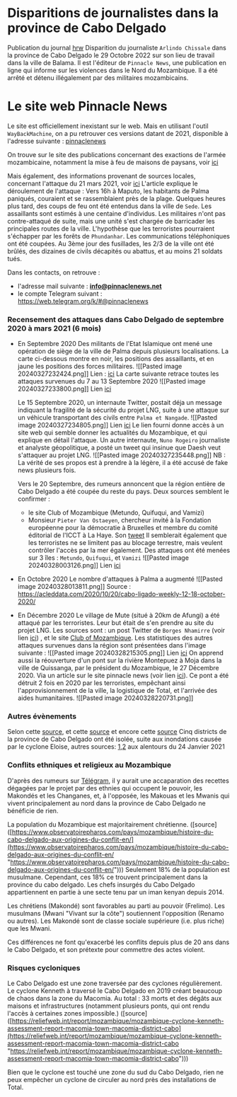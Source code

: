 
# Disparitions de journalistes dans la province de Cabo Delgado 

Publication du journal [hrw](https://www.hrw.org/news/2022/11/02/mozambican-journalist-feared-forcibly-disappeared-cabo-delgado)
Disparition du journaliste `Arlindo Chissale` dans la province de Cabo Delgado le 29 Octobre 2022 sur son lieu de travail dans la ville de Balama. Il est l'éditeur de `Pinnacle News`, une publication en ligne qui informe sur les violences dans le Nord du Mozambique.
Il a été arrêté et détenu illégalement par des militaires mozambicains. 

# Le site web Pinnacle News

Le site est officiellement inexistant sur le web. Mais en utilisant l'outil `WayBackMachine`, on a pu retrouver ces versions datant de 2021, disponible à l'adresse suivante : [pinnaclenews](https://web.archive.org/web/20211207054656/https://pinnaclenews.net/)

On trouve sur le site des publications concernant des exactions de l'armée mozambicaine, notamment la mise à feu de maisons de paysans, voir [ici](https://web.archive.org/web/20211207062450/http://pinnaclenews.net/palma-militares-pegues-a-incendiar-casas-de-populares/)

Mais également, des informations provenant de sources locales, concernant l'attaque du 21 mars 2021, voir [ici](https://web.archive.org/web/20211207064941/http://pinnaclenews.net/cabo-delgado-palma-ataques-abrandaram-e-emboscadas-continuam/)
L'article explique le déroulement de l'attaque :
Vers 16h à Maputo, les habitants de Palma paniqués, couraient et se rassemblaient près de la plage. Quelques heures plus tard, des coups de feu ont été entendus dans la ville de `Sede`. Les assaillants sont estimés à une centaine d'individus. Les militaires n'ont pas contre-attaqué de suite, mais une unité s'est chargée de barricader les principales routes de la ville.  L'hypothèse que les terroristes pourraient s'échapper par les forêts de `Phundanhar`. Les communications téléphoniques ont été coupées. Au 3ème jour des fusillades, les 2/3 de la ville ont été brûlés, des dizaines de civils décapités ou abattus, et au moins 21 soldats tués.

Dans les contacts, on retrouve :
- l'adresse mail suivante : **info@pinnaclenews.net**
- le compte Telegram suivant : https://web.telegram.org/k/#@pinnaclenews

### Recensement des attaques dans Cabo Delgado de septembre 2020 à mars 2021 (6 mois)

- En Septembre 2020
	Des militants de l'Etat Islamique ont mené une opération de siège de la ville de Palma depuis plusieurs localisations. La carte ci-dessous montre en noir, les positions des assaillants, et en jaune les positions des forces militaires.
	![[Pasted image 20240327232424.png]]
	Lien : [ici](https://t.me/pinnaclenews/12198)
	La carte suivante retrace toutes les attaques survenues du 7 au 13 Septembre 2020
	![[Pasted image 20240327233800.png]]
	Lien [ici](http://www.acleddata.com/2020/09/15/cabo-ligado-weekly-7-13-september-2020/)
	
	Le 15 Septembre 2020, un internaute Twitter, postait déja un message indiquant la fragilité de la sécurité du projet LNG, suite à une attaque sur un véhicule transportant des civils entre `Palma et Nangade`.
	![[Pasted image 20240327234805.png]]
	Lien [ici](https://twitter.com/ryanmofarrell/status/1305928827290480644?s=19)
	Le lien fourni donne accès à un site web qui semble donner les actualités du Mozambique, et qui explique en détail l'attaque.
	Un autre internaute, `Nuno Rogeiro` journaliste et analyste géopolitique, a posté un tweet qui insinue que Daesh veut s'attaquer au projet LNG.
	![[Pasted image 20240327235448.png]]
	NB : La vérité de ses propos est à prendre à la légère, il a été accusé de fake news plusieurs fois.
	
	Vers le 20 Septembre, des rumeurs annoncent que la région entière de Cabo Delgado a été coupée du reste du pays.
	Deux sources semblent le confirmer :
	* le site Club of Mozambique (Metundo, Quifuqui, and Vamizi)
	* Monsieur `Pieter Van Ostaeyen`, chercheur invité à la Fondation européenne pour la démocratie à Bruxelles et membre du comité éditorial de l'ICCT à La Haye. Son [tweet](https://twitter.com/p_vanostaeyen/status/1307782749454036994?s=19)
	Il semblerait également que les terroristes ne se limitent pas au blocage terrestre, mais veulent contrôler l'accès par la mer également.
	Des attaques ont été menées sur 3 îles : `Metundo`, `Quifuqui`, et  `Vamizi`
	![[Pasted image 20240328003126.png]]
	Lien [ici](https://yandex.com/maps/?ll=40.538417%2C-11.056165&mode=routes&rtext=-11.189804%2C40.608026~-10.775162%2C40.467334~-11.160956%2C40.680358~-11.023198%2C40.690503&rtt=auto&ruri=ymapsbm1%3A%2F%2Forg%3Foid%3D154025396626~~ymapsbm1%3A%2F%2Forg%3Foid%3D101423797316~ymapsbm1%3A%2F%2Forg%3Foid%3D222205332062&z=10)

- En Octobre 2020
	Le nombre d'attaques à Palma a augmenté
	![[Pasted image 20240328013811.png]]
	Source : https://acleddata.com/2020/10/20/cabo-ligado-weekly-12-18-october-2020/
	
* En Décembre 2020
	Le village de Mute (situé à 20km de Afungi) a été attaqué par les terroristes. Leur but était de s'en prendre au site du projet LNG. Les sources sont : un post Twitter de `Borges Nhamirre` (voir lien [ici](https://twitter.com/BorgesNhamirre/status/1336251363014086656)) , et le site [Club of Mozambique](https://clubofmozambique.com/news/mozambique-president-praises-response-of-government-forces-to-attack-near-gas-megaprojects-179767/).
	Les statistiques des autres attaques survenues dans la région sont présentées dans l'image suivante :
	![[Pasted image 20240328215305.png]]
	Lien [ici](https://acleddata.com/2020/12/08/cabo-ligado-weekly-30-november-6-december/)
	On apprend aussi la réouverture d'un pont sur la rivière Montepuez à Moja dans la ville de Quissanga, par le président du Mozambique, le 27 Décembre 2020. Via un article sur le site pinnacle news (voir lien [ici](https://web.archive.org/web/20220517140827/https://pinnaclenews.net/presidente-inaugura-a-ponte-sobre-o-rio-montepuez-em-moja-quissanga/)). Ce pont a été détruit 2 fois en 2020 par les terroristes, empêchant ainsi l'approvisionnement de la ville, la logistique de Total, et l'arrivée des aides humanitaires.
	![[Pasted image 20240328220731.png]]

### Autres évènements

Selon cette [source](https://clubofmozambique.com/news/mozambique-five-cabo-delgado-districts-isolated-following-bridge-collapse-watch-252643/), et cette [source](https://clubofmozambique.com/news/bridge-collapses-into-flooded-river-leaving-more-than-5000-stranded-in-catuane-matutuine-184707/) et encore cette [source](https://clubofmozambique.com/news/mozambique-montepuez-bridge-collapsed-due-to-natural-causes-investigation-concludes-154655/) Cinq districts de la province de Cabo Delgado ont été isolée, suite aux inondations causée par le cyclone Eloise, autres sources: [1](https://www.bbc.com/news/world-africa-55786149),[2](
https://www.caboligado.com/monthly-reports/cabo-ligado-monthly-may-2021) aux alentours du 24 Janvier 2021


### Conflits ethniques et religieux au Mozambique

D'après des rumeurs sur [Télégram](https://t.me/pinnaclenews/27870), il y aurait une accaparation des recettes dégagées par le projet par des ethnies qui occupent le pouvoir, les Makondés et les Changanes, et, à l'opposée, les Makouas et les Mwanis qui vivent  principalement au nord dans la province de Cabo Delgado ne bénéficie de rien.

La population du Mozambique est majoritairement chrétienne. ([source]([https://www.observatoirepharos.com/pays/mozambique/histoire-du-cabo-delgado-aux-origines-du-conflit-en/](https://www.observatoirepharos.com/pays/mozambique/histoire-du-cabo-delgado-aux-origines-du-conflit-en/ "https://www.observatoirepharos.com/pays/mozambique/histoire-du-cabo-delgado-aux-origines-du-conflit-en/"))) Seulement 18% de la population est musulmane. Cependant, ces 18% ce trouvent principalement dans la province du cabo delgado. Les chefs insurgés du Cabo Delgado appartiennent en partie à une secte tenu par un iman kenyan depuis 2014.

Les chrétiens (Makondé) sont favorables au parti au pouvoir (Frelimo). Les musulmans (Mwani "Vivant sur la côte") soutiennent l'opposition (Renamo ou autres). Les Makondé sont de classe sociale supérieure (i.e. plus riche) que les Mwani.

Ces différences ne font qu'exacerbé les conflits depuis plus de 20 ans dans le Cabo Delgado, et son prétexte pour commettre des actes violent.

### Risques cycloniques

Le Cabo Delgado est une zone traversée par des cyclones régulièrement. Le cyclone Kenneth à traversé le Cabo Delgado en 2019 créant beaucoup de chaos dans la zone du Macomia. Au total : 33 morts et des dégâts aux maisons et infrastructures (notamment plusieurs ponts, qui ont rendu l'accès à certaines zones impossible.) ([source]([https://reliefweb.int/report/mozambique/mozambique-cyclone-kenneth-assessment-report-macomia-town-macomia-district-cabo](https://reliefweb.int/report/mozambique/mozambique-cyclone-kenneth-assessment-report-macomia-town-macomia-district-cabo "https://reliefweb.int/report/mozambique/mozambique-cyclone-kenneth-assessment-report-macomia-town-macomia-district-cabo")))

Bien que le cyclone est touché une zone du sud du Cabo Delgado, rien ne peux empêcher un cyclone de circuler au nord près des installations de Total.
